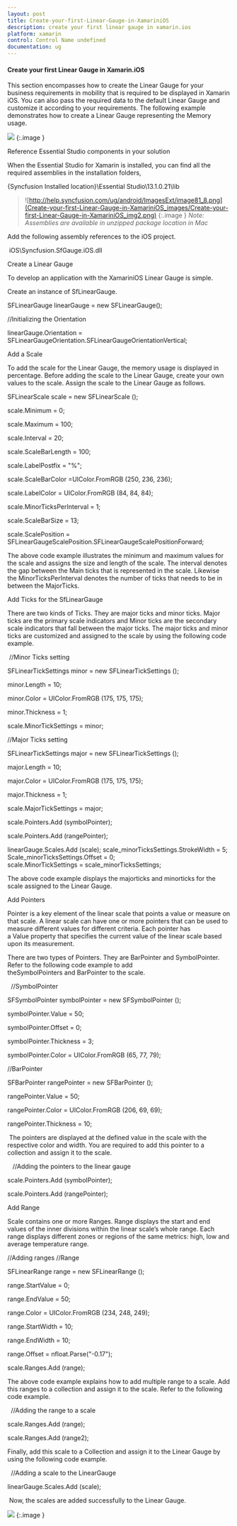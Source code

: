 ```yaml
---
layout: post
title: Create-your-first-Linear-Gauge-in-XamariniOS
description: create your first linear gauge in xamarin.ios
platform: xamarin
control: Control Name undefined
documentation: ug
---
```


#### Create your first Linear Gauge in Xamarin.iOS

This section encompasses how to create the Linear Gauge for your business requirements in mobility that is required to be displayed in Xamarin iOS. You can also pass the required data to the default Linear Gauge and customize it according to your requirements. The following example demonstrates how to create a Linear Gauge representing the Memory usage.

![](Create-your-first-Linear-Gauge-in-XamariniOS_images/Create-your-first-Linear-Gauge-in-XamariniOS_img1.png)
{:.image }




Reference Essential Studio components in your solution

When the Essential Studio for Xamarin is installed, you can find all the required assemblies in the installation folders,

{Syncfusion Installed location}\Essential Studio\13.1.0.21\lib

> ![http://help.syncfusion.com/ug/android/ImagesExt/image81_8.png](Create-your-first-Linear-Gauge-in-XamariniOS_images/Create-your-first-Linear-Gauge-in-XamariniOS_img2.png)
{:.image }
_Note: Assemblies are available in unzipped package location in Mac_

Add the following assembly references to the iOS project.

 iOS\Syncfusion.SfGauge.iOS.dll

Create a Linear Gauge

To develop an application with the XamariniOS Linear Gauge is simple. 

Create an instance of SfLinearGauge.

SFLinearGauge linearGauge = new SFLinearGauge();

//Initializing the Orientation

linearGauge.Orientation = SFLinearGaugeOrientation.SFLinearGaugeOrientationVertical;

Add a Scale

To add the scale for the Linear Gauge, the memory usage is displayed in percentage. Before adding the scale to the Linear Gauge, create your own values to the scale. Assign the scale to the Linear Gauge as follows.

SFLinearScale scale = new SFLinearScale ();

scale.Minimum = 0;

scale.Maximum = 100;

scale.Interval = 20;

scale.ScaleBarLength = 100;

scale.LabelPostfix = "%";

scale.ScaleBarColor =UIColor.FromRGB (250, 236, 236);

scale.LabelColor = UIColor.FromRGB (84, 84, 84); 

scale.MinorTicksPerInterval = 1;

scale.ScaleBarSize = 13;

scale.ScalePosition = SFLinearGaugeScalePosition.SFLinearGaugeScalePositionForward;

The above code example illustrates the minimum and maximum values for the scale and assigns the size and length of the scale. The interval denotes the gap between the Main ticks that is represented in the scale. Likewise the MinorTicksPerInterval denotes the number of ticks that needs to be in between the MajorTicks.

Add Ticks for the SfLinearGauge

There are two kinds of Ticks. They are major ticks and minor ticks. Major ticks are the primary scale indicators and Minor ticks are the secondary scale indicators that fall between the major ticks. The major ticks and minor ticks are customized and assigned to the scale by using the following code example.

 //Minor Ticks setting

SFLinearTickSettings minor = new SFLinearTickSettings ();

minor.Length = 10;

minor.Color = UIColor.FromRGB (175, 175, 175);

minor.Thickness = 1;

scale.MinorTickSettings = minor;

//Major Ticks setting

SFLinearTickSettings major = new SFLinearTickSettings ();

major.Length = 10;

major.Color = UIColor.FromRGB (175, 175, 175);

major.Thickness = 1;

scale.MajorTickSettings = major;

scale.Pointers.Add (symbolPointer);

scale.Pointers.Add (rangePointer);

linearGauge.Scales.Add (scale);
scale_minorTicksSettings.StrokeWidth = 5;
Scale_minorTicksSettings.Offset = 0;
scale.MinorTickSettings = scale_minorTicksSettings;

The above code example displays the majorticks and minorticks for the scale assigned to the Linear Gauge.

Add Pointers

Pointer is a key element of the linear scale that points a value or measure on that scale. A linear scale can have one or more pointers that can be used to measure different values for different criteria. Each pointer has a Value property that specifies the current value of the linear scale based upon its measurement.

There are two types of Pointers. They are BarPointer and SymbolPointer. Refer to the following code example to add theSymbolPointers and BarPointer to the scale.

  //SymbolPointer

SFSymbolPointer symbolPointer = new SFSymbolPointer ();

symbolPointer.Value = 50;

symbolPointer.Offset = 0;

symbolPointer.Thickness = 3;

symbolPointer.Color = UIColor.FromRGB (65, 77, 79);

//BarPointer

SFBarPointer rangePointer = new SFBarPointer ();

rangePointer.Value = 50;

rangePointer.Color = UIColor.FromRGB (206, 69, 69);

rangePointer.Thickness = 10;

 The pointers are displayed at the defined value in the scale with the respective color and width. You are required to add this pointer to a collection and assign it to the scale.

   //Adding the pointers to the linear gauge

scale.Pointers.Add (symbolPointer);

scale.Pointers.Add (rangePointer);

Add Range

Scale contains one or more Ranges. Range displays the start and end values of the inner divisions within the linear scale’s whole range. Each range displays different zones or regions of the same metrics: high, low and average temperature range.

//Adding ranges
//Range

SFLinearRange range = new SFLinearRange ();

range.StartValue = 0;

range.EndValue = 50;

range.Color = UIColor.FromRGB (234, 248, 249);

range.StartWidth = 10;

range.EndWidth = 10;

range.Offset = nfloat.Parse("-0.17");

scale.Ranges.Add (range);

The above code example explains how to add multiple range to a scale. Add this ranges to a collection and assign it to the scale. Refer to the following code example.

  //Adding the range to a scale

scale.Ranges.Add (range);

scale.Ranges.Add (range2);

Finally, add this scale to a Collection and assign it to the Linear Gauge by using the following code example.

  //Adding a scale to the LinearGauge

linearGauge.Scales.Add (scale);

 Now, the scales are added successfully to the Linear Gauge.

![](Create-your-first-Linear-Gauge-in-XamariniOS_images/Create-your-first-Linear-Gauge-in-XamariniOS_img3.png)
{:.image }





